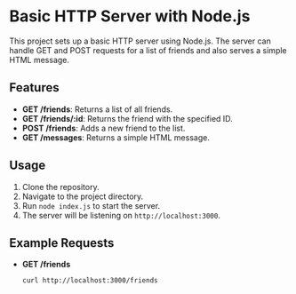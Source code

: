 # Basic HTTP Server with Node.js

This project sets up a basic HTTP server using Node.js. The server can handle GET and POST requests for a list of friends and also serves a simple HTML message.

## Features

- **GET /friends**: Returns a list of all friends.
- **GET /friends/:id**: Returns the friend with the specified ID.
- **POST /friends**: Adds a new friend to the list.
- **GET /messages**: Returns a simple HTML message.

## Usage

1. Clone the repository.
2. Navigate to the project directory.
3. Run `node index.js` to start the server.
4. The server will be listening on `http://localhost:3000`.

## Example Requests

- **GET /friends**
  ```sh
  curl http://localhost:3000/friends
